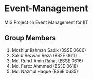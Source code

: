 # Event-Management
MIS Project on Event Management for IIT

## Group Members

1. Moshiur Rahman Sadik (BSSE 0606)
2. Sakib Rezwan Reza (BSSE 0611)
3. Md. Ruhul Amin Rahat (BSSE 0616)
4. Md. Feroz Ahmmed (BSSE 0618)
5. Md. Nazmul Haque (BSSE 0635)
